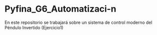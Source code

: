 # Pyfina_G6_Automatizaci-n
En este repositorio se trabajará sobre un sistema de control moderno del Péndulo Invertido (Ejercicio1)
